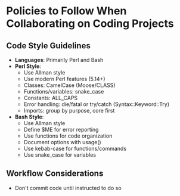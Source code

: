 # Policies to Follow When Collaborating on Coding Projects

## Code Style Guidelines
- **Languages**: Primarily Perl and Bash
- **Perl Style**:
  - Use Allman style
  - Use modern Perl features (5.14+)
  - Classes: CamelCase (Moose/CLASS)
  - Functions/variables: snake_case
  - Constants: ALL_CAPS
  - Error handling: die/fatal or try/catch (Syntax::Keyword::Try)
  - Imports: group by purpose, core first
- **Bash Style**:
  - Use Allman style
  - Define $ME for error reporting
  - Use functions for code organization
  - Document options with usage()
  - Use kebab-case for functions/commands
  - Use snake_case for variables

## Workflow Considerations
- Don't commit code until instructed to do so
